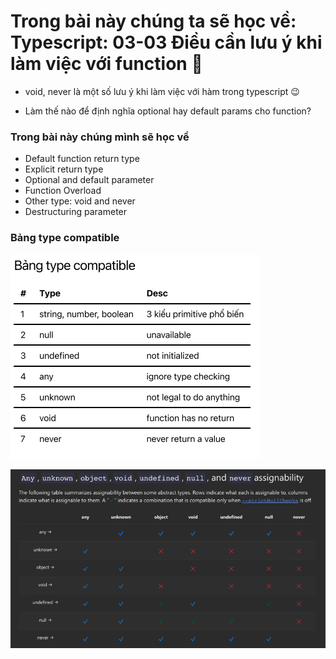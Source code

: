 # Trong bài này chúng ta sẽ học về: Typescript: 03-03 Điều cần lưu ý khi làm việc với function 🎉

- void, never là một số lưu ý khi làm việc với hàm trong typescript 😉

- Làm thế nào để định nghĩa optional hay default params cho function?

### Trong bài này chúng mình sẽ học về

- Default function return type
- Explicit return type
- Optional and default parameter
- Function Overload
- Other type: void and never
- Destructuring parameter

### Bảng type compatible

![Bảng type compatible 1](03-03-main1.png)

![Bảng type compatible 2](03-03-main2.png)